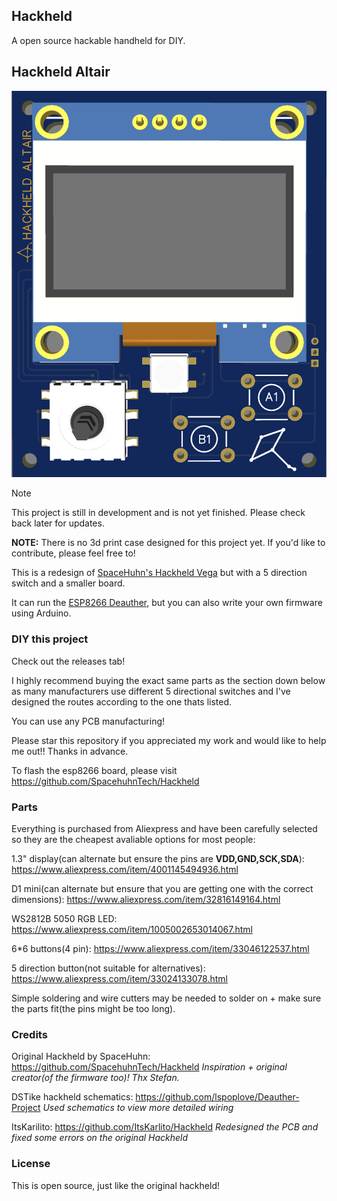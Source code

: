 ## Hackheld

A open source hackable handheld for DIY.

## Hackheld Altair

![Hackheld Altair Front](https://raw.githubusercontent.com/jeffplays2005/Hackheld/main/Hackheld_Altair_Images/Front.png)

> [!NOTE]
> This project is still in development and is not yet finished. Please check back later for updates.

**NOTE:** There is no 3d print case designed for this project yet. If you'd like to contribute, please feel free to!

This is a redesign of [SpaceHuhn's Hackheld Vega](https://github.com/SpacehuhnTech/Hackheld) but with a 5 direction switch and a smaller board.

It can run the [ESP8266 Deauther](https://github.com/spacehuhntech/esp8266_deauther), but you can also write your own firmware using Arduino.

### DIY this project

Check out the releases tab!

I highly recommend buying the exact same parts as the section down below as many manufacturers use different 5 directional switches and I've designed the routes according to the one thats listed.

You can use any PCB manufacturing!

Please star this repository if you appreciated my work and would like to help me out!! Thanks in advance.

To flash the esp8266 board, please visit https://github.com/SpacehuhnTech/Hackheld

### Parts

Everything is purchased from Aliexpress and have been carefully selected so they are the cheapest avaliable options for most people:

1.3" display(can alternate but ensure the pins are **VDD,GND,SCK,SDA**): https://www.aliexpress.com/item/4001145494936.html

D1 mini(can alternate but ensure that you are getting one with the correct dimensions): https://www.aliexpress.com/item/32816149164.html

WS2812B 5050 RGB LED: https://www.aliexpress.com/item/1005002653014067.html

6*6 buttons(4 pin): https://www.aliexpress.com/item/33046122537.html

5 direction button(not suitable for alternatives): https://www.aliexpress.com/item/33024133078.html

Simple soldering and wire cutters may be needed to solder on + make sure the parts fit(the pins might be too long).

### Credits
Original Hackheld by SpaceHuhn: https://github.com/SpacehuhnTech/Hackheld *Inspiration + original creator(of the firmware too)! Thx Stefan.*

DSTike hackheld schematics: https://github.com/lspoplove/Deauther-Project *Used schematics to view more detailed wiring*

ItsKarilito: https://github.com/ItsKarlito/Hackheld *Redesigned the PCB and fixed some errors on the original Hackheld*

### License

This is open source, just like the original hackheld!
